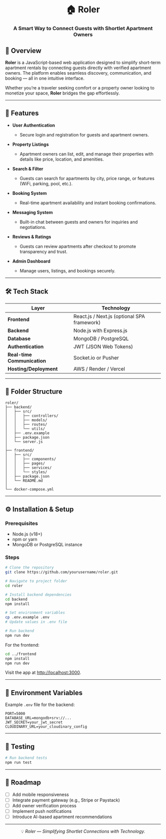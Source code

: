 
<div align="center">

# 🏠 Roler
### A Smart Way to Connect Guests with Shortlet Apartment Owners

</div>

## 📘 Overview

**Roler** is a JavaScript-based web application designed to simplify short-term apartment rentals by connecting guests directly with verified apartment owners. The platform enables seamless discovery, communication, and booking — all in one intuitive interface.

Whether you’re a traveler seeking comfort or a property owner looking to monetize your space, **Roler** bridges the gap effortlessly.

---

## 🚀 Features

- **User Authentication**
  - Secure login and registration for guests and apartment owners.
  
- **Property Listings**
  - Apartment owners can list, edit, and manage their properties with details like price, location, and amenities.
  
- **Search & Filter**
  - Guests can search for apartments by city, price range, or features (WiFi, parking, pool, etc.).
  
- **Booking System**
  - Real-time apartment availability and instant booking confirmations.
  
- **Messaging System**
  - Built-in chat between guests and owners for inquiries and negotiations.
  
- **Reviews & Ratings**
  - Guests can review apartments after checkout to promote transparency and trust.
  
- **Admin Dashboard**
  - Manage users, listings, and bookings securely.

---

## 🛠️ Tech Stack

| Layer | Technology |
|-------|-------------|
| **Frontend** | React.js / Next.js (optional SPA framework) |
| **Backend** | Node.js with Express.js |
| **Database** | MongoDB / PostgreSQL |
| **Authentication** | JWT (JSON Web Tokens) |
| **Real-time Communication** | Socket.io or Pusher |
| **Hosting/Deployment** | AWS / Render / Vercel |

---

## 📂 Folder Structure

```
roler/
├── backend/
│   ├── src/
│   │   ├── controllers/
│   │   ├── models/
│   │   ├── routes/
│   │   └── utils/
│   ├── .env.example
│   ├── package.json
│   └── server.js
│
├── frontend/
│   ├── src/
│   │   ├── components/
│   │   ├── pages/
│   │   ├── services/
│   │   └── styles/
│   ├── package.json
│   └── README.md
│
└── docker-compose.yml
```

---

## ⚙️ Installation & Setup

### Prerequisites
- Node.js (v18+)
- npm or yarn
- MongoDB or PostgreSQL instance

### Steps

```bash
# Clone the repository
git clone https://github.com/yourusername/roler.git

# Navigate to project folder
cd roler

# Install backend dependencies
cd backend
npm install

# Set environment variables
cp .env.example .env
# Update values in .env file

# Run backend
npm run dev
```

For the frontend:
```bash
cd ../frontend
npm install
npm run dev
```

Visit the app at [http://localhost:3000](http://localhost:3000).

---

## 🔑 Environment Variables

Example `.env` file for the backend:

```
PORT=5000
DATABASE_URL=mongodb+srv://...
JWT_SECRET=your_jwt_secret
CLOUDINARY_URL=your_cloudinary_config
```

---

## 🧪 Testing

```bash
# Run backend tests
npm run test
```

---

## 🧭 Roadmap

- [ ] Add mobile responsiveness
- [ ] Integrate payment gateway (e.g., Stripe or Paystack)
- [ ] Add owner verification process
- [ ] Implement push notifications
- [ ] Introduce AI-based apartment recommendations

---



<div align="center">

💡 *Roler — Simplifying Shortlet Connections with Technology.*

</div>
